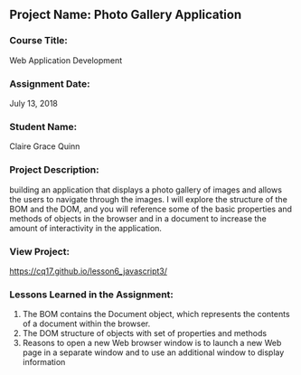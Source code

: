 ## Project Name:  Photo Gallery Application

### Course Title:
Web Application Development

### Assignment Date:  
July 13, 2018

### Student Name:  
Claire Grace Quinn

### Project Description:
 building an application that displays a photo gallery of images and allows the users
to navigate through the images. I will explore the structure of the BOM and the DOM, and you will reference some of
the basic properties and methods of objects in the browser and in a document to increase the amount of
interactivity in the application.
### View Project:
https://cq17.github.io/lesson6_javascript3/
### Lessons Learned in the Assignment:
1. The BOM contains the Document object, which represents the contents of a document within the browser. 
2. The DOM structure of objects with set of properties and methods
3. Reasons to open a new Web browser window is to launch a new Web page in a separate window and to use an additional window to display information
